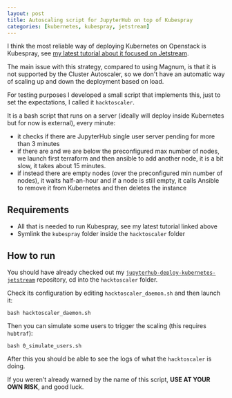 ```yaml
---
layout: post
title: Autoscaling script for JupyterHub on top of Kubespray
categories: [kubernetes, kubespray, jetstream]
---
```


I think the most reliable way of deploying Kubernetes on Openstack is Kubespray,
see [my latest tutorial about it focused on Jetstream](https://zonca.dev/2021/01/kubernetes-jetstream-kubespray.html).

The main issue with this strategy, compared to using Magnum, is that it is not supported by the Cluster Autoscaler, so we don't have an automatic way of scaling up and down the deployment based on load.

For testing purposes I developed a small script that implements this, just to set the expectations,
I called it `hacktoscaler`.

It is a bash script that runs on a server (ideally will deploy inside Kubernetes but for now is external),
every minute:

* it checks if there are JupyterHub single user server pending for more than 3 minutes
* if there are and we are below the preconfigured max number of nodes, we launch first terraform and then ansible to add another node, it is a bit slow, it takes about 15 minutes.
* if instead there are empty nodes (over the preconfigured min number of nodes), it waits half-an-hour and if a node is still empty, it calls Ansible to remove it from Kubernetes and then deletes the instance

## Requirements

* All that is needed to run Kubespray, see my latest tutorial linked above
* Symlink the `kubespray` folder inside the `hacktoscaler` folder

## How to run

You should have already checked out my [`jupyterhub-deploy-kubernetes-jetstream`](https://github.com/zonca/jupyterhub-deploy-kubernetes-jetstream) repository, cd into the `hacktoscaler` folder.

Check its configuration by editing `hacktoscaler_daemon.sh` and then launch it:

    bash hacktoscaler_daemon.sh

Then you can simulate some users to trigger the scaling (this requires `hubtraf`):

    bash 0_simulate_users.sh

After this you should be able to see the logs of what the `hacktoscaler` is doing.

If you weren't already warned by the name of this script, **USE AT YOUR OWN RISK**, and good luck.
